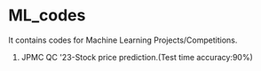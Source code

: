 # ML_codes
It contains codes for Machine Learning Projects/Competitions.
1. JPMC QC '23-Stock price prediction.(Test time accuracy:90%)
